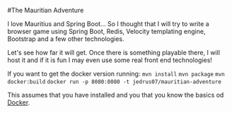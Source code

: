 #The Mauritian Adventure

I love Mauritius and Spring Boot... So I thought that I will try to write a browser game using Spring Boot, Redis,
Velocity templating engine, Bootstrap and a few other technologies.

Let's see how far it will get. Once there is something playable there, I will host it and if it is fun I may even
use some real front end technologies!

If you want to get the docker version running:
`mvn install`
`mvn package`
`mvn docker:build`
`docker run -p 8080:8080 -t jedrus07/mauritian-adventure`

This assumes that you have installed and you that you know the basics od [Docker](https://docs.docker.com/).
